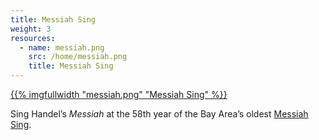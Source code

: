 ```yaml
---
title: Messiah Sing
weight: 3
resources:
  - name: messiah.png
    src: /home/messiah.png
    title: Messiah Sing
---
```


<a href="/events/messiah-sing">{{% imgfullwidth "messiah.png" "Messiah Sing" %}}</a>

Sing Handel&rsquo;s _Messiah_ at the 58th year of the Bay Area’s oldest <a href="/events/messiah-sing">Messiah Sing</a>.
